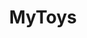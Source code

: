 ---
layout: single-rating-store
title: MyToys
description: Все для вашего ребенка
year: 1999
delivery: по РФ от 180 р.
url-ad: https://ad.admitad.com/g/9bb6c9b136baaff9d7dd6fc015d692/
assortment: игрушки, одежда, обувь, для школы, спорт, книги и т.д.
discounts: Скидки до 60%
image: /assets/banners/banner-715b3702dfe3cc10517a6f4a979646c3.gif
---